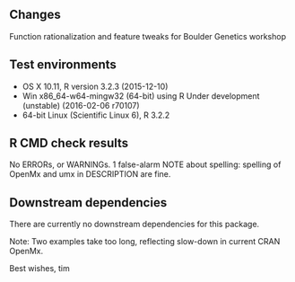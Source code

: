 ## Changes
Function rationalization and feature tweaks for Boulder Genetics workshop

## Test environments
* OS X 10.11, R version 3.2.3 (2015-12-10)
* Win x86_64-w64-mingw32 (64-bit) using R Under development (unstable) (2016-02-06 r70107)
* 64-bit Linux (Scientific Linux 6), R 3.2.2

## R CMD check results

No ERRORs, or WARNINGs. 1 false-alarm NOTE about spelling:
 spelling of OpenMx and umx in DESCRIPTION are fine.

## Downstream dependencies

There are currently no downstream dependencies for this package.

Note: Two examples take too long, reflecting slow-down in current CRAN OpenMx.

Best wishes, tim